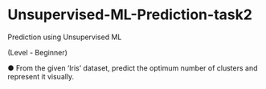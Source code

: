 # Unsupervised-ML-Prediction-task2
Prediction using Unsupervised ML

(Level - Beginner)

● From the given ‘Iris’ dataset, predict the optimum number of clusters
and represent it visually.
